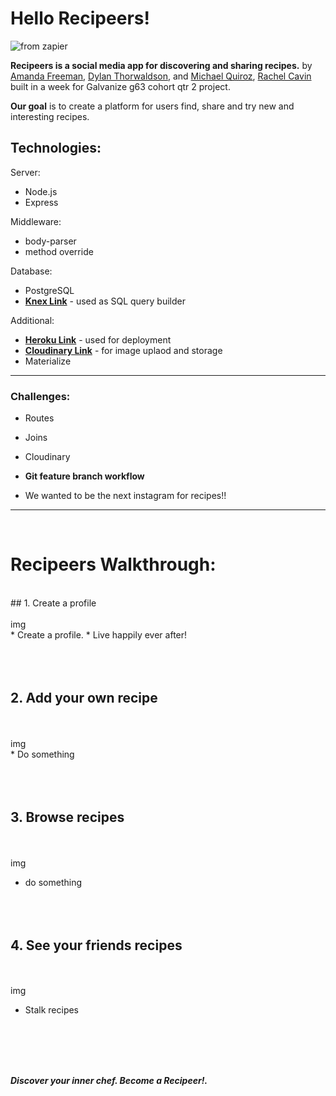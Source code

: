 # Hello Recipeers!

![from zapier](https://cdn.zapier.com/storage/blog/1493b5cec9773fe7017b5980f40b8fa8.1800x1000.jpg)

**Recipeers is a social media app for discovering and sharing recipes.** by [Amanda Freeman](https://github.com/mandafae),  [Dylan Thorwaldson](https://github.com/DTThor), and [Michael Quiroz](https://github.com/cocomjolk), [Rachel Cavin](https://github.com/Rmcavin) built in a week for Galvanize g63 cohort qtr 2 project.

**Our goal** is to create a platform for users find, share and try new and interesting recipes. 

## Technologies:

Server:
* Node.js
* Express

Middleware:
* body-parser
* method override

Database:
* PostgreSQL
* **[Knex Link](http://knexjs.org/)** - used as SQL query builder

Additional:
* **[Heroku Link](http://www.heroku.com)** - used for deployment
* **[Cloudinary Link](https://cloudinary.com/)** - for image uplaod and storage
* Materialize

<hr>

### Challenges:

* Routes

* Joins

* Cloudinary

* **Git feature branch workflow**

* We wanted to be the next instagram for recipes!!
<hr>

<br>

# Recipeers Walkthrough:
<br>
## 1. Create a profile
<br>
<br>
img
<br>
* Create a profile.
* Live happily ever after!
<br><br><br><br>


##  2. Add your own recipe
<br>
<br>
img
<br>
* Do something
<br><br><br><br>


##  3. Browse recipes 

<br><br>
img
<br>
* do something
<br><br><br><br>


##  4. See your friends recipes

<br><br>
img
<br>
* Stalk recipes
<br>
<br>

<br>

<br>

<strong>*Discover your inner chef. Become a Recipeer!.*</strong>
